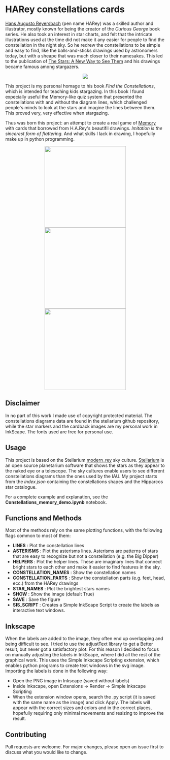# HARey constellations cards
[Hans Augusto Reyersbach](https://en.wikipedia.org/wiki/H._A._Rey) (pen name HARey) was a skilled author and illustrator, mostly known for being the creator of the _Curious George_ book series. He also took an interest in star charts, and felt that the intricate illustrations used at the time did not make it any easier for people to find the constellation in the night sky. So he redrew the constellations to be simple and easy to find, like the balls-and-sticks drawings used by astronomers today, but with a sheape that was much closer to their namesakes. This led to the publication of [The Stars: A New Way to See Them](https://en.wikipedia.org/wiki/The_Stars:_A_New_Way_to_See_Them) and his drawings became famous among stargazers.


<p align="center">
<img src="https://images-na.ssl-images-amazon.com/images/I/716tfSmegfL._AC_UL210_SR210,210_.jpg" >
</p>

This project is my personal homage to his book _Find the Constellations_, which is intended for teaching kids stargazing. In this book I found expecially useful the Memory-like quiz system that presented the constellations with and without the diagram lines, which challenged people's minds to look at the stars and imagine the lines between them. This proved very, very effective when stargazing. 

Thus was born this project: an attempt to create a real game of [Memory](https://en.wikipedia.org/wiki/Concentration_(card_game)) with cards that borrowed from H.A.Rey's beautifil drawings. _Imitation is the sincerest form of flattering_. And what skills I lack in drawing, I hopefully make up in python programming.

<p align="center">
  <img src="https://github.com/Giacomo-Menegatti/H.A.Rey_constellations_cards/blob/main/images/Ori_back_1.png" width="256">
  <img src="https://github.com/Giacomo-Menegatti/H.A.Rey_constellations_cards/blob/main/images/Ori_bare_3.png" width="256">
  <img src="https://github.com/Giacomo-Menegatti/H.A.Rey_constellations_cards/blob/main/images/Ori_lines_4.png" width="256">
</p>


## Disclaimer
In no part of this work I made use of copyright protected material. The constellations diagrams data are found in the stellarium github repository, while the star markers and the cardback images are my personal work in InkScape. The fonts used are free for personal use.


## Usage
This project is based on the Stellarium [modern_rey](https://github.com/Stellarium/stellarium/tree/master/skycultures/modern_rey) sky culture. [Stellarium](https://stellarium.org/it) is an open source planetarium software that shows the stars as they appear to the naked eye or a telescope. The sky cultures enable users to see different constellations diagrams than the ones used by the IAU. My project starts from the _index.json_ containing the constellations shapes and the Hipparcos star catalogue. 

For a complete example and explanation, see the __Constellations_memory_demo.ipynb__ notebook.

## Functions and Methods

Most of the methods rely on the same plotting functions, with the following flags common to most of them:
- __LINES__ : Plot the constellation lines
- __ASTERISMS__ : Plot the asterisms lines. Asterisms are patterns of stars that are easy to recognize but not a constellation (e.g. the Big Dipper)
- __HELPERS__ : Plot the helper lines. These are imaginary lines that connect bright stars to each other and make it easier to find features in the sky.
- __CONSTELLATION_NAMES__ : Show the constellation names
- __CONSTELLATION_PARTS__ : Show the constellation parts (e.g. feet, head, ecc.) from the HARey drawings
- __STAR_NAMES__ : Plot the brightest stars names
- __SHOW__ : Show the image (default True)
- __SAVE__ : Save the figure
- __SIS_SCRIPT__ : Creates a Simple InkScape Script to create the labels as interactive text windows.

## Inkscape
When the labels are added to the image, they often end up overlapping and being difficult to see. I tried to use the adjustText library to get a Better result, but never got a satisfactory plot. For this reason I decided to focus on manually adjusting the labels in InkScape, where I did all the rest of the graphical work. This uses the Simple Inkscape Scripting extension, which enables python programs to create text windows in the svg image. 
Importing the labels is done in the following way:
- Open the PNG image in Inkscape (saved without labels)
- Inside Inkscape, open Extensions -> Render -> Simple Inkscape Scripting
- When the extension window opens, search the .py script (it is saved with the same name as the image) and click Apply. The labels will appear with the correct sizes and colors and in the correct places, hopefully requiring only minimal movements and resizing to improve the result.


## Contributing

Pull requests are welcome. For major changes, please open an issue first
to discuss what you would like to change.



